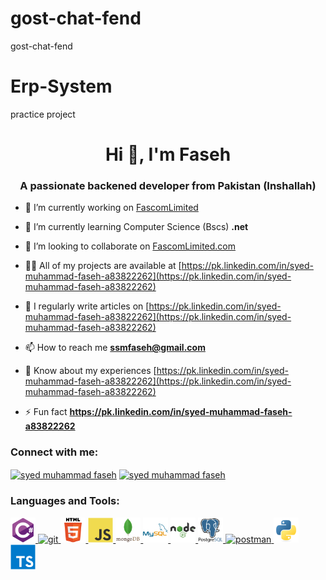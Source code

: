 # gost-chat-fend
gost-chat-fend
# Erp-System
practice project
<h1 align="center">Hi 👋, I'm Faseh</h1>
<h3 align="center">A passionate backened developer from Pakistan (Inshallah)</h3>

- 🔭 I’m currently working on [FascomLimited](https://www.fms.fasreports.com/)

- 🌱 I’m currently learning Computer Science (Bscs) **.net**

- 👯 I’m looking to collaborate on [FascomLimited.com](https://www.fascom.com/)

- 👨‍💻 All of my projects are available at [https://pk.linkedin.com/in/syed-muhammad-faseh-a83822262](https://pk.linkedin.com/in/syed-muhammad-faseh-a83822262)

- 📝 I regularly write articles on [https://pk.linkedin.com/in/syed-muhammad-faseh-a83822262](https://pk.linkedin.com/in/syed-muhammad-faseh-a83822262)

- 📫 How to reach me **ssmfaseh@gmail.com**

- 📄 Know about my experiences [https://pk.linkedin.com/in/syed-muhammad-faseh-a83822262](https://pk.linkedin.com/in/syed-muhammad-faseh-a83822262)

- ⚡ Fun fact **https://pk.linkedin.com/in/syed-muhammad-faseh-a83822262**

<h3 align="left">Connect with me:</h3>
<p align="left">
<a href="https://linkedin.com/in/syed muhammad faseh" target="blank"><img align="center" src="https://raw.githubusercontent.com/rahuldkjain/github-profile-readme-generator/master/src/images/icons/Social/linked-in-alt.svg" alt="syed muhammad faseh" height="30" width="40" /></a>
<a href="https://fb.com/syed muhammad faseh" target="blank"><img align="center" src="https://raw.githubusercontent.com/rahuldkjain/github-profile-readme-generator/master/src/images/icons/Social/facebook.svg" alt="syed muhammad faseh" height="30" width="40" /></a>
</p>

<h3 align="left">Languages and Tools:</h3>
<p align="left"> <a href="https://www.w3schools.com/cs/" target="_blank" rel="noreferrer"> <img src="https://raw.githubusercontent.com/devicons/devicon/master/icons/csharp/csharp-original.svg" alt="csharp" width="40" height="40"/> </a> <a href="https://git-scm.com/" target="_blank" rel="noreferrer"> <img src="https://www.vectorlogo.zone/logos/git-scm/git-scm-icon.svg" alt="git" width="40" height="40"/> </a> <a href="https://www.w3.org/html/" target="_blank" rel="noreferrer"> <img src="https://raw.githubusercontent.com/devicons/devicon/master/icons/html5/html5-original-wordmark.svg" alt="html5" width="40" height="40"/> </a> <a href="https://developer.mozilla.org/en-US/docs/Web/JavaScript" target="_blank" rel="noreferrer"> <img src="https://raw.githubusercontent.com/devicons/devicon/master/icons/javascript/javascript-original.svg" alt="javascript" width="40" height="40"/> </a> <a href="https://www.mongodb.com/" target="_blank" rel="noreferrer"> <img src="https://raw.githubusercontent.com/devicons/devicon/master/icons/mongodb/mongodb-original-wordmark.svg" alt="mongodb" width="40" height="40"/> </a> <a href="https://www.mysql.com/" target="_blank" rel="noreferrer"> <img src="https://raw.githubusercontent.com/devicons/devicon/master/icons/mysql/mysql-original-wordmark.svg" alt="mysql" width="40" height="40"/> </a> <a href="https://nodejs.org" target="_blank" rel="noreferrer"> <img src="https://raw.githubusercontent.com/devicons/devicon/master/icons/nodejs/nodejs-original-wordmark.svg" alt="nodejs" width="40" height="40"/> </a> <a href="https://www.postgresql.org" target="_blank" rel="noreferrer"> <img src="https://raw.githubusercontent.com/devicons/devicon/master/icons/postgresql/postgresql-original-wordmark.svg" alt="postgresql" width="40" height="40"/> </a> <a href="https://postman.com" target="_blank" rel="noreferrer"> <img src="https://www.vectorlogo.zone/logos/getpostman/getpostman-icon.svg" alt="postman" width="40" height="40"/> </a> <a href="https://www.python.org" target="_blank" rel="noreferrer"> <img src="https://raw.githubusercontent.com/devicons/devicon/master/icons/python/python-original.svg" alt="python" width="40" height="40"/> </a> <a href="https://www.typescriptlang.org/" target="_blank" rel="noreferrer"> <img src="https://raw.githubusercontent.com/devicons/devicon/master/icons/typescript/typescript-original.svg" alt="typescript" width="40" height="40"/> </a> </p>
